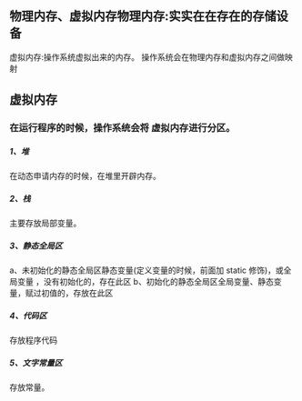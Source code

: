 ## 物理内存、虚拟内存物理内存:实实在在存在的存储设备
虚拟内存:操作系统虚拟出来的内存。
操作系统会在物理内存和虚拟内存之间做映射

## 虚拟内存

### 在运行程序的时候，操作系统会将 虚拟内存进行分区。

##### 1、堆
在动态申请内存的时候，在堆里开辟内存。

##### 2、栈
主要存放局部变量。

##### 3、静态全局区

a、未初始化的静态全局区静态变量(定义变量的时候，前面加 static 修饰)，或全局变量 ，没有初始化的，存在此区
b、初始化的静态全局区全局变量、静态变量，赋过初值的，存放在此区

##### 4、代码区
存放程序代码

##### 5、文字常量区
存放常量。